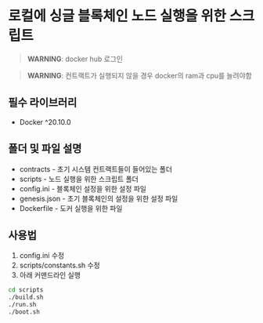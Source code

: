 # 로컬에 싱글 블록체인 노드 실행을 위한 스크립트

> **WARNING**: docker hub 로그인

> **WARNING**: 컨트랙트가 실행되지 않을 경우 docker의 ram과 cpu를 늘려야함
## 필수 라이브러리
 - Docker ^20.10.0

## 폴더 및 파일 설명
- contracts - 초기 시스템 컨트랙트들이 들어있는 폴더
- scripts - 노드 실행을 위한 스크립트 폴더
- config.ini - 블록체인 설정을 위한 설정 파일
- genesis.json - 초기 블록체인의 설정을 위한 설정 파일
- Dockerfile - 도커 실행을 위한 파일

## 사용법
1. config.ini 수정
2. scripts/constants.sh 수정
3. 아래 커맨드라인 실행

```bash
cd scripts
./build.sh
./run.sh
./boot.sh
```